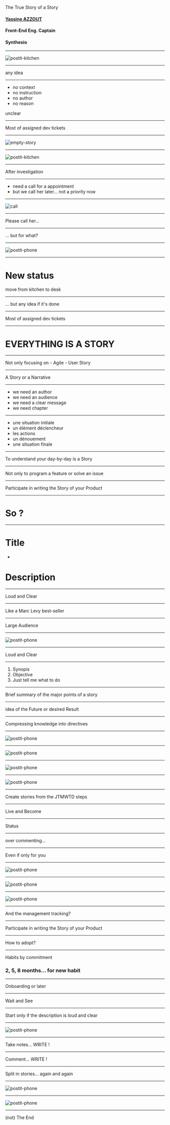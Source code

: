 The True Story of a Story

#### [Yassine AZZOUT](https://github.com/92bondstreet)
#### Front-End Eng. Captain
#### Synthesio

---

![postit-kitchen](./img/postit-kitchen.png)  <!-- .element height="50%" width="50%" -->

---

any idea

---

* no context
* no instruction
* no author
* no reason

unclear

---

Most of assigned dev tickets

---

![empty-story](./img/empty-story.png)  

---

![postit-kitchen](./img/postit-kitchen.png)  <!-- .element height="50%" width="50%" -->

---

After investigation

---

* need a call for a appointment
* but we call her later... not a priority now

---

![call](./img/call.png)

---

Please call her...

---

... but for what?

---

![postit-phone](./img/postit-phone.png)  <!-- .element height="50%" width="50%" -->

---

# New status

move from kitchen to desk

---

... but any idea if it's done

---

Most of assigned dev tickets

---

# EVERYTHING IS A STORY

---

Not only focusing on - Agile - User Story

---

A Story or a Narrative

---

* we need an author
* we need an audience
* we need a clear message
* we need chapter

---

* une situation initiale
* un élément déclencheur
* les actions
* un dénouement
* une situation finale

---


To understand your day-by-day is a Story

---

Not only to program a feature or solve an issue

---

Participate in writing the Story of your Product

---

# So ?

---

# Title

+

# Description

---

Loud and Clear

---

Like a Marc Levy best-seller

---

Large Audience

---

![postit-phone](./img/notes.jpg)  <!-- .element height="80%" width="80%" -->

---

Loud and Clear

---

1. Synopis
1. Objective
1. Just tell me what to do

---

Brief summary of the major points of a story

---

idea of the Future or desired Result

---

Compressing knowledge into directives

---

![postit-phone](./img/ex1.png)

---

![postit-phone](./img/ex2.png) <!-- .element height="80%" width="80%" -->

---

![postit-phone](./img/ex3.png)

---

![postit-phone](./img/given-when-then.png)

---

Create stories from the JTMWTD steps

---

Live and Become

---

Status

---

over commenting...

---

Even if only for you

---

![postit-phone](./img/comment2.png)

---

![postit-phone](./img/comment.png) <!-- .element height="80%" width="80%" -->

---

![postit-phone](./img/clear.png) <!-- .element height="80%" width="80%" -->

---

And the management tracking?

---

Participate in writing the Story of your Product

---

How to adopt?

---

Habits by commitment

### 2, 5, 8 months... for new habit

---

Onboarding or later

---

Wait and See

---

Start only if the description is loud and clear

---

![postit-phone](./img/slack.png)

---

Take notes... WRITE !  

---

Comment... WRITE !

---

Split in stories... again and again

---

![postit-phone](./img/desc.png)

---

![postit-phone](./img/no-tech.png)

---

(not) The End
